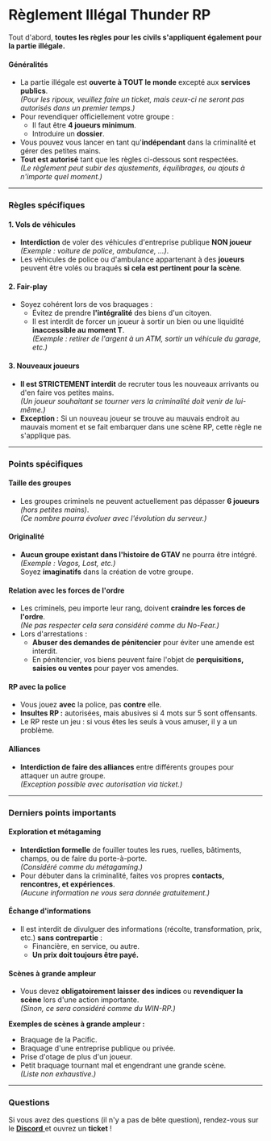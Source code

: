 # Règlement Illégal Thunder RP

Tout d'abord, **toutes les règles pour les civils s'appliquent également pour la partie illégale.**

#### Généralités

* La partie illégale est **ouverte à TOUT le monde** excepté aux **services publics**.\
  _(Pour les ripoux, veuillez faire un ticket, mais ceux-ci ne seront pas autorisés dans un premier temps.)_
* Pour revendiquer officiellement votre groupe :
  * Il faut être **4 joueurs minimum**.
  * Introduire un **dossier**.
* Vous pouvez vous lancer en tant qu'**indépendant** dans la criminalité et gérer des petites mains.
* **Tout est autorisé** tant que les règles ci-dessous sont respectées.\
  _(Le règlement peut subir des ajustements, équilibrages, ou ajouts à n'importe quel moment.)_

***

### Règles spécifiques

#### 1. Vols de véhicules

* **Interdiction** de voler des véhicules d'entreprise publique **NON joueur**\
  _(Exemple : voiture de police, ambulance, …)_.
* Les véhicules de police ou d'ambulance appartenant à des **joueurs** peuvent être volés ou braqués **si cela est pertinent pour la scène**.

#### 2. Fair-play

* Soyez cohérent lors de vos braquages :
  * Évitez de prendre **l'intégralité** des biens d'un citoyen.
  * Il est interdit de forcer un joueur à sortir un bien ou une liquidité **inaccessible au moment T**.\
    _(Exemple : retirer de l'argent à un ATM, sortir un véhicule du garage, etc.)_

#### 3. Nouveaux joueurs

* **Il est STRICTEMENT interdit** de recruter tous les nouveaux arrivants ou d'en faire vos petites mains.\
  _(Un joueur souhaitant se tourner vers la criminalité doit venir de lui-même.)_
* **Exception :** Si un nouveau joueur se trouve au mauvais endroit au mauvais moment et se fait embarquer dans une scène RP, cette règle ne s'applique pas.

***

### Points spécifiques

#### Taille des groupes

* Les groupes criminels ne peuvent actuellement pas dépasser **6 joueurs** _(hors petites mains)_.\
  _(Ce nombre pourra évoluer avec l'évolution du serveur.)_

#### Originalité

* **Aucun groupe existant dans l'histoire de GTAV** ne pourra être intégré.\
  _(Exemple : Vagos, Lost, etc.)_\
  Soyez **imaginatifs** dans la création de votre groupe.

#### Relation avec les forces de l'ordre

* Les criminels, peu importe leur rang, doivent **craindre les forces de l'ordre**.\
  _(Ne pas respecter cela sera considéré comme du No-Fear.)_
* Lors d'arrestations :
  * **Abuser des demandes de pénitencier** pour éviter une amende est interdit.
  * En pénitencier, vos biens peuvent faire l'objet de **perquisitions, saisies ou ventes** pour payer vos amendes.

#### RP avec la police

* Vous jouez **avec** la police, pas **contre** elle.
* **Insultes RP :** autorisées, mais abusives si 4 mots sur 5 sont offensants.
* Le RP reste un jeu : si vous êtes les seuls à vous amuser, il y a un problème.

#### Alliances

* **Interdiction de faire des alliances** entre différents groupes pour attaquer un autre groupe.\
  _(Exception possible avec autorisation via ticket.)_

***

### Derniers points importants

#### Exploration et métagaming

* **Interdiction formelle** de fouiller toutes les rues, ruelles, bâtiments, champs, ou de faire du porte-à-porte.\
  _(Considéré comme du métagaming.)_
* Pour débuter dans la criminalité, faites vos propres **contacts, rencontres, et expériences**.\
  _(Aucune information ne vous sera donnée gratuitement.)_

#### Échange d'informations

* Il est interdit de divulguer des informations (récolte, transformation, prix, etc.) **sans contrepartie** :
  * Financière, en service, ou autre.
  * **Un prix doit toujours être payé.**

#### Scènes à grande ampleur

* Vous devez **obligatoirement laisser des indices** ou **revendiquer la scène** lors d'une action importante.\
  _(Sinon, ce sera considéré comme du WIN-RP.)_

**Exemples de scènes à grande ampleur :**

* Braquage de la Pacific.
* Braquage d'une entreprise publique ou privée.
* Prise d'otage de plus d'un joueur.
* Petit braquage tournant mal et engendrant une grande scène.\
  _(Liste non exhaustive.)_

***

### Questions

Si vous avez des questions (il n'y a pas de bête question), rendez-vous sur le [**Discord** ](https://l.thunder-rp.fr/discord/)et ouvrez un **ticket** !&#x20;
